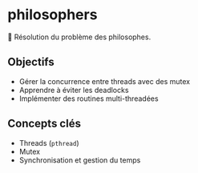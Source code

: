 # philosophers

🍝 Résolution du problème des philosophes.

## Objectifs
- Gérer la concurrence entre threads avec des mutex
- Apprendre à éviter les deadlocks
- Implémenter des routines multi-threadées

## Concepts clés
- Threads (`pthread`)
- Mutex
- Synchronisation et gestion du temps
